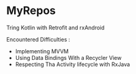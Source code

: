 # MyRepos
Tring Kotlin with Retrofit and rxAndroid

Encountered Difficulties :
- Implementing MVVM 
- Using Data Bindings With a Recycler View
- Respecting Tha Activity lifecycle with RxJava
